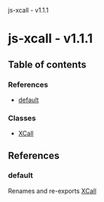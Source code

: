 <!--
 * @Author: HxB
 * @Date: 2022-04-07 09:25:48
 * @LastEditors: DoubleAm
 * @LastEditTime: 2022-04-07 09:25:55
 * @Description: 新建文件...
 * @FilePath: \js-xcall\docs\README.md
-->
js-xcall - v1.1.1

# js-xcall - v1.1.1

## Table of contents

### References

- [default](README.md#default)

### Classes

- [XCall](classes/XCall.md)

## References

### default

Renames and re-exports [XCall](classes/XCall.md)
